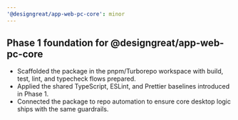 ```yaml
---
'@designgreat/app-web-pc-core': minor
---
```


## Phase 1 foundation for @designgreat/app-web-pc-core

- Scaffolded the package in the pnpm/Turborepo workspace with build, test, lint, and typecheck flows
  prepared.
- Applied the shared TypeScript, ESLint, and Prettier baselines introduced in Phase 1.
- Connected the package to repo automation to ensure core desktop logic ships with the same
  guardrails.

